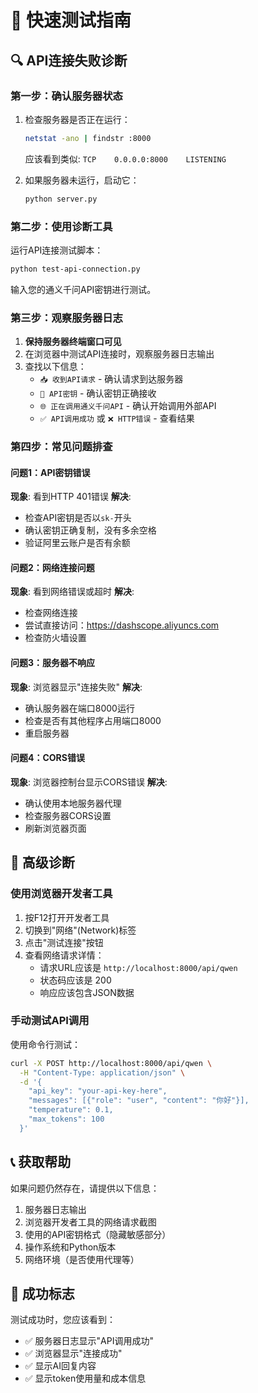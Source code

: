 # 🚀 快速测试指南

## 🔍 API连接失败诊断

### 第一步：确认服务器状态
1. 检查服务器是否正在运行：
   ```bash
   netstat -ano | findstr :8000
   ```
   应该看到类似: `TCP    0.0.0.0:8000    LISTENING`

2. 如果服务器未运行，启动它：
   ```bash
   python server.py
   ```

### 第二步：使用诊断工具
运行API连接测试脚本：
```bash
python test-api-connection.py
```

输入您的通义千问API密钥进行测试。

### 第三步：观察服务器日志
1. **保持服务器终端窗口可见**
2. 在浏览器中测试API连接时，观察服务器日志输出
3. 查找以下信息：
   - `📥 收到API请求` - 确认请求到达服务器
   - `🔑 API密钥` - 确认密钥正确接收
   - `🌐 正在调用通义千问API` - 确认开始调用外部API
   - `✅ API调用成功` 或 `❌ HTTP错误` - 查看结果

### 第四步：常见问题排查

#### 问题1：API密钥错误
**现象**: 看到HTTP 401错误
**解决**: 
- 检查API密钥是否以`sk-`开头
- 确认密钥正确复制，没有多余空格
- 验证阿里云账户是否有余额

#### 问题2：网络连接问题
**现象**: 看到网络错误或超时
**解决**:
- 检查网络连接
- 尝试直接访问：https://dashscope.aliyuncs.com
- 检查防火墙设置

#### 问题3：服务器不响应
**现象**: 浏览器显示"连接失败"
**解决**:
- 确认服务器在端口8000运行
- 检查是否有其他程序占用端口8000
- 重启服务器

#### 问题4：CORS错误
**现象**: 浏览器控制台显示CORS错误
**解决**:
- 确认使用本地服务器代理
- 检查服务器CORS设置
- 刷新浏览器页面

## 🔧 高级诊断

### 使用浏览器开发者工具
1. 按F12打开开发者工具
2. 切换到"网络"(Network)标签
3. 点击"测试连接"按钮
4. 查看网络请求详情：
   - 请求URL应该是 `http://localhost:8000/api/qwen`
   - 状态码应该是 200
   - 响应应该包含JSON数据

### 手动测试API调用
使用命令行测试：
```bash
curl -X POST http://localhost:8000/api/qwen \
  -H "Content-Type: application/json" \
  -d '{
    "api_key": "your-api-key-here",
    "messages": [{"role": "user", "content": "你好"}],
    "temperature": 0.1,
    "max_tokens": 100
  }'
```

## 📞 获取帮助

如果问题仍然存在，请提供以下信息：
1. 服务器日志输出
2. 浏览器开发者工具的网络请求截图
3. 使用的API密钥格式（隐藏敏感部分）
4. 操作系统和Python版本
5. 网络环境（是否使用代理等）

## 🎯 成功标志

测试成功时，您应该看到：
- ✅ 服务器日志显示"API调用成功"
- ✅ 浏览器显示"连接成功"
- ✅ 显示AI回复内容
- ✅ 显示token使用量和成本信息 